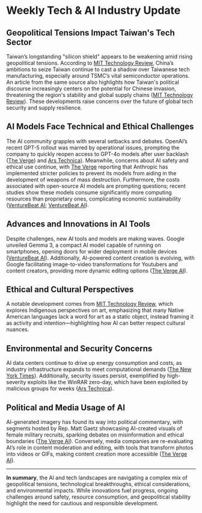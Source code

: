 # Weekly Tech & AI Industry Update

## Geopolitical Tensions Impact Taiwan's Tech Sector
Taiwan’s longstanding "silicon shield" appears to be weakening amid rising geopolitical tensions. According to [MIT Technology Review](https://www.technologyreview.com/2025/08/15/1121358/taiwan-silicon-shield-tsmc-china-chip-manufacturing/), China’s ambitions to seize Taiwan continue to cast a shadow over Taiwanese tech manufacturing, especially around TSMC’s vital semiconductor operations. An article from the same source also highlights how Taiwan's political discourse increasingly centers on the potential for Chinese invasion, threatening the region's stability and global supply chains ([MIT Technology Review](https://www.technologyreview.com/2025/08/15/1121920/the-download-taiwans-silicon-shield-and-chatgpts-personality-misstep/)). These developments raise concerns over the future of global tech security and supply resilience.

## AI Models Face Technical and Ethical Challenges
The AI community grapples with several setbacks and debates. OpenAI’s recent GPT-5 rollout was marred by operational issues, prompting the company to quickly reopen access to GPT-4o models after user backlash ([The Verge](https://www.theverge.com/news/756980/openai-chatgpt-users-mourn-gpt-5-4o)) and [Ars Technica](https://arstechnica.com/information-technology/2025/08/the-gpt-5-rollout-has-been-a-big-mess/)). Meanwhile, concerns about AI safety and ethical use continue, with [The Verge](https://www.theverge.com/news/760080/anthropic-updated-usage-policy-dangerous-ai-landscape) reporting that Anthropic has implemented stricter policies to prevent its models from aiding in the development of weapons of mass destruction. Furthermore, the costs associated with open-source AI models are prompting questions; recent studies show these models consume significantly more computing resources than proprietary ones, complicating economic sustainability ([VentureBeat AI](https://venturebeat.com/ai/this-researcher-turned-openais-open-weights-model-gpt-oss-20b-into-a-non-reasoning-base-model-with-less-alignment-more-freedom/); [VentureBeat AI](https://venturebeat.com/ai/that-cheap-open-source-ai-model-is-actually-burning-through-your-compute-budget/)).

## Advances and Innovations in AI Tools
Despite challenges, new AI tools and models are making waves. Google unveiled Gemma 3, a compact AI model capable of running on smartphones, opening doors for wider deployment in mobile devices ([VentureBeat AI](https://venturebeat.com/ai/google-unveils-ultra-small-and-efficient-open-source-ai-model-gemma-3-270m-that-can-run-on-smartphones/)). Additionally, AI-powered content creation is evolving, with Google facilitating image-to-video transformations for Youtubers and content creators, providing more dynamic editing options ([The Verge AI](https://www.theverge.com/news/712217/google-ai-photo-video-youtube-shorts)). 

## Ethical and Cultural Perspectives
A notable development comes from [MIT Technology Review](https://www.technologyreview.com/2025/08/15/1121342/native-american-art-technology-ai/), which explores Indigenous perspectives on art, emphasizing that many Native American languages lack a word for art as a static object, instead framing it as activity and intention—highlighting how AI can better respect cultural nuances.

## Environmental and Security Concerns
AI data centers continue to drive up energy consumption and costs, as industry infrastructure expands to meet computational demands ([The New York Times](https://www.nytimes.com/2025/08/14/business/energy-environment/ai-data-centers-electricity-costs.html)). Additionally, security issues persist, exemplified by high-severity exploits like the WinRAR zero-day, which have been exploited by malicious groups for weeks ([Ars Technica](https://arstechnica.com/security/2025/08/high-severity-winrar-0-day-exploited-for-weeks-by-2-groups/)).

## Political and Media Usage of AI
AI-generated imagery has found its way into political commentary, with segments hosted by Rep. Matt Gaetz showcasing AI-created visuals of female military recruits, sparking debates on misinformation and ethical boundaries ([The Verge AI](https://www.theverge.com/news/760080/anthropic-updated-usage-policy-dangerous-ai-landscape)). Conversely, media companies are re-evaluating AI’s role in content moderation and editing, with tools that transform photos into videos or GIFs, making content creation more accessible ([The Verge AI](https://www.theverge.com/news/712217/google-ai-photo-video-youtube-shorts)).

---

**In summary**, the AI and tech landscapes are navigating a complex mix of geopolitical tensions, technological breakthroughs, ethical considerations, and environmental impacts. While innovations fuel progress, ongoing challenges around safety, resource consumption, and geopolitical stability highlight the need for cautious and responsible development.